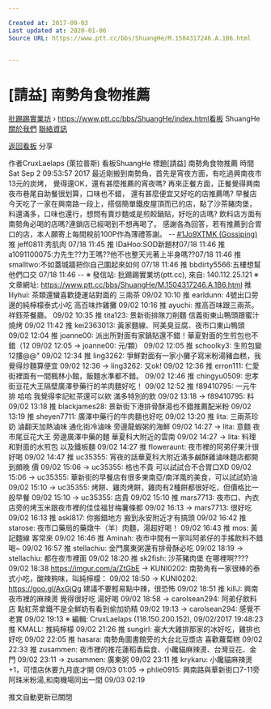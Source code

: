```yaml
---

Created at: 2017-09-03
Last updated at: 2020-01-06
Source URL: https://www.ptt.cc/bbs/ShuangHe/M.1504317246.A.1B6.html


---
```


# [請益] 南勢角食物推薦


[批踢踢實業坊](https://www.ptt.cc/) › <https://www.ptt.cc/bbs/ShuangHe/index.html>[看板](https://www.ptt.cc/bbs/ShuangHe/index.html) ShuangHe [關於我們](https://www.ptt.cc/about.html) [聯絡資訊](https://www.ptt.cc/contact.html)

[返回看板](https://www.ptt.cc/bbs/ShuangHe/index.html) 分享

作者CruxLaelaps (萊拉普斯)
看板ShuangHe
標題\[請益\] 南勢角食物推薦
時間Sat Sep 2 09:53:57 2017
最近剛搬到南勢角，首先是宵夜方面，有吃過興南夜市13元的炭烤， 覺得還OK，還有甚麼推薦的宵夜嗎? 再來正餐方面，正餐覺得興南夜市巷尾自助餐很划算，口味也不錯， 還有甚麼便宜又好吃的店推薦嗎? 早餐店今天吃了一家在興南路一段上，搭個簡單鐵皮屋頂而已的店，點了沙茶豬肉堡， 料還滿多，口味也還行，想問有賣炒麵或是煎餃鍋貼，好吃的店嗎? 飲料店方面有南勢角必喝的店嗎?連鎖店已經喝到不想再喝了。 感謝各為回答，若有推薦到合胃口的店，本人願寄上每間稅前100P作為薄禮答謝。 -- [#1Jo9XTMK (Gossiping)](https://www.ptt.cc/bbs/Gossiping/M.1405655133.A.594.html)
推 jeff0811:秀肌肉 07/18 11:45
推 IDaHoo:SOD新題材07/18 11:46
推 a1091100075:力先生??力王嗎??他不也整天光著上半身嗎??07/18 11:46
推 smalltwo:不如蓋城牆把你自己圍起來如何 07/18 11:46
推 bbdirty5566:五樓想幫他們口交 07/18 11:46
\-- ※ 發信站: 批踢踢實業坊(ptt.cc), 來自: 140.112.25.121 ※ 文章網址: <https://www.ptt.cc/bbs/ShuangHe/M.1504317246.A.1B6.html>
推 lilyhui: 茶類還蠻喜歡捷運站對面的 三兩茶 09/02 10:10
推 earldunn: 4號出口旁邊的純檸檬泰式小吃 高百味炸雞攤 09/02 10:16
推 ayuchi: 推高百味跟三兩茶。祥鈺茶餐廳。 09/02 10:35
推 tita123: 景新街排隊刀削麵 信義街東山鴨頭跟蜜汁燒烤 09/02 11:42
推 kei2363013: 黃家麵線、阿美臭豆腐、夜市口東山鴨頭 09/02 12:04
推 joanne00: 派出所對面有家鍋貼還不錯！華夏對面的生煎包也不錯（12 09/02 12:05
→ joanne00: 元/顆） 09/02 12:05
推 schoolky3: 生煎包變12摟@@" 09/02 12:34
推 ling3262: 爭鮮對面有一家小攤子寫米粉湯豬血糕，我覺得炒麵算便宜 09/02 12:36
→ ling3262: 又ok! 09/02 12:36
推 erron111: 仁愛街裡面有一間楓林小館，飯麵水準都不錯。 09/02 12:46
推 chingyu0509: 忠孝街豆花大王隔壁廣澤參藥行的羊肉麵好吃！ 09/02 12:52
推 f89410795: 一元牛排 哈哈 我覺得李記紅茶還可以欸 滿多特別的飲 09/02 13:18
→ f89410795: 料 09/02 13:18
推 blackjames28: 景新街下港排骨酥湯也不錯推薦配米粉 09/02 13:19
推 sheyen7711: 廣澤中藥行的牛肉麵也好吃 09/02 13:20
推 lita: 三兩茶珍奶 滷翻天加熱滷味 通化街冷滷味 旁邊龍蝦粥的海鮮 09/02 14:27
→ lita: 意麵 夜市尾豆花大王 旁邊廣澤中藥的麵 華夏科大附近的雲南 09/02 14:27
→ lita: 料理 和對面的水煎包 以及鐵板麵 09/02 14:27
推 floweraunt: 夜市裡的阿弟仔果汁很好喝 09/02 14:47
推 uc35355: 宵夜的話華夏科大附近滿多鹹酥雞滷味麵店都開到頗晚 價 09/02 15:06
→ uc35355: 格也不貴 可以試試合不合胃口XD 09/02 15:06
→ uc35355: 華新街的早餐店有很多東南亞/南洋風的美食，可以試試奶油 09/02 15:10
→ uc35355: 烤餅、雞肉烤餅，雞肉有2種餅都很好吃，但價格比一般早餐 09/02 15:10
→ uc35355: 店貴 09/02 15:10
推 mars7713: 夜市口、內衣店旁的烤玉米跟夜市裡的佳佳福甘梅薯條都 09/02 16:13
→ mars7713: 很好吃 09/02 16:13
推 askl817: 你搬錯地方 搬到永安附近才有搞頭 09/02 16:42
推 starose: 夜市口藥局的藥燉牛（羊）肉麵，湯超好喝！ 09/02 16:43
推 mos: 黃記麵線 客常來 09/02 16:46
推 Aminah: 夜市中間有一家叫阿弟仔的手搖飲料不錯喝~ 09/02 16:57
推 stellachiu: 金門廣東粥還有排骨酥必吃 09/02 18:19
→ stellachiu: 都在夜市裡面 09/02 18:20
推 sk2fish: 沙茶豬肉堡 在哪裡啊???? 09/02 18:38
<https://imgur.com/a/ZtGbE>
→ KUNI0202: 南勢角有一家很棒的泰式小吃，酸辣夠味，叫純檸檬： 09/02 18:50
→ KUNI0202: <https://goo.gl/AxGjQg> 建議不要輕易點中辣，很恐怖 09/02 18:51
推 killJ: 興南夜市裡的麻辣燙 覺得很好吃 湯好喝 09/02 18:58
→ carolsean294: 阿弟仔飲料店 點紅茶拿鐵不是全鮮奶有看到偷加奶精 09/02 19:13
→ carolsean294: 感覺不老實 09/02 19:13
※ 編輯: CruxLaelaps (118.150.200.152), 09/02/2017 19:48:23
推 KMALL: 推純檸檬 09/02 21:26
推 sungirl: 豪大大雞排那家的冰好吃，雞排也好吃 09/02 22:05
推 hasara: 南勢角圖書館旁的大台北豆漿店 喜歡蘿蔔糕 09/02 22:33
推 zusammen: 夜市裡的推花蓮稻香扁食、小饞貓麻辣燙、台灣豆花、金門 09/02 23:11
→ zusammen: 廣東粥 09/02 23:11
推 krykaru: 小饞貓麻辣燙+1，可惜店休要九月底才開 09/03 01:05
→ phlie0915: 興南路與華新街口7-11旁阿珠米粉湯,和南機場同出一間 09/03 02:19

推文自動更新已關閉

